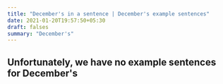 ```yaml
---
title: "December's in a sentence | December's example sentences"
date: 2021-01-20T19:57:50+05:30
draft: falses
summary: "December's"
---
```

## Unfortunately, we have no example sentences for December's                 
